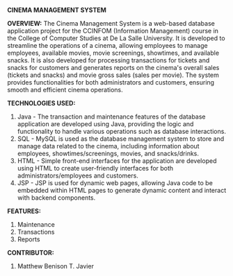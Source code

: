 **CINEMA MANAGEMENT SYSTEM**

**OVERVIEW:**
The Cinema Management System is a web-based database application project for the CCINFOM (Information Management) course in the College of Computer Studies at De La Salle University. It is developed to streamline the operations of a cinema, 
allowing employees to manage employees, available movies, movie screenings, showtimes, and available snacks. It is also developed for processing transactions for tickets and snacks for customers and generates reports on the cinema's overall sales 
(tickets and snacks) and movie gross sales (sales per movie). The system provides functionalities for both administrators and customers, ensuring smooth and efficient cinema operations.

**TECHNOLOGIES USED:**
1. Java - The transaction and maintenance features of the database application are developed using Java, providing the logic and functionality to handle various operations such as database interactions.
2. SQL - MySQL is used as the database management system to store and manage data related to the cinema, including information about employees, showtimes/screenings, movies, and snacks/drinks.
3. HTML - Simple front-end interfaces for the application are developed using HTML to create user-friendly interfaces for both administrators/employees and customers.
4. JSP - JSP is used for dynamic web pages, allowing Java code to be embedded within HTML pages to generate dynamic content and interact with backend components.

**FEATURES:**
1. Maintenance
2. Transactions
3. Reports

**CONTRIBUTOR:**
1. Matthew Benison T. Javier
